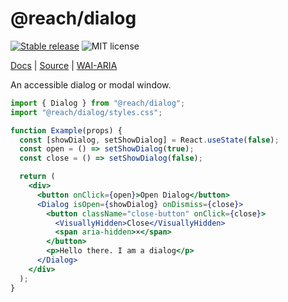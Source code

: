 # @reach/dialog

[![Stable release](https://img.shields.io/npm/v/@reach/dialog.svg)](https://npm.im/@reach/dialog) ![MIT license](https://badgen.now.sh/badge/license/MIT)

[Docs](https://reacttraining.com/reach-ui/dialog) | [Source](https://github.com/reach/reach-ui/tree/master/packages/dialog) | [WAI-ARIA](https://www.w3.org/TR/wai-aria-practices-1.1/#dialog_modal)

An accessible dialog or modal window.

```jsx
import { Dialog } from "@reach/dialog";
import "@reach/dialog/styles.css";

function Example(props) {
  const [showDialog, setShowDialog] = React.useState(false);
  const open = () => setShowDialog(true);
  const close = () => setShowDialog(false);

  return (
    <div>
      <button onClick={open}>Open Dialog</button>
      <Dialog isOpen={showDialog} onDismiss={close}>
        <button className="close-button" onClick={close}>
          <VisuallyHidden>Close</VisuallyHidden>
          <span aria-hidden>×</span>
        </button>
        <p>Hello there. I am a dialog</p>
      </Dialog>
    </div>
  );
}
```

